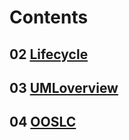 # Contents  
## 02 [Lifecycle](./02_Lifecyle.md)
## 03 [UMLoverview](./03_UML_Overview.md)
## 04 [OOSLC](./04_OOSLC.md)